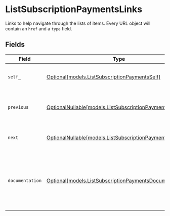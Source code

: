 # ListSubscriptionPaymentsLinks

Links to help navigate through the lists of items. Every URL object will contain an `href` and a `type` field.


## Fields

| Field                                                                                                        | Type                                                                                                         | Required                                                                                                     | Description                                                                                                  |
| ------------------------------------------------------------------------------------------------------------ | ------------------------------------------------------------------------------------------------------------ | ------------------------------------------------------------------------------------------------------------ | ------------------------------------------------------------------------------------------------------------ |
| `self_`                                                                                                      | [Optional[models.ListSubscriptionPaymentsSelf]](../models/listsubscriptionpaymentsself.md)                   | :heavy_minus_sign:                                                                                           | The URL to the current set of items.                                                                         |
| `previous`                                                                                                   | [OptionalNullable[models.ListSubscriptionPaymentsPrevious]](../models/listsubscriptionpaymentsprevious.md)   | :heavy_minus_sign:                                                                                           | The previous set of items, if available.                                                                     |
| `next`                                                                                                       | [OptionalNullable[models.ListSubscriptionPaymentsNext]](../models/listsubscriptionpaymentsnext.md)           | :heavy_minus_sign:                                                                                           | The next set of items, if available.                                                                         |
| `documentation`                                                                                              | [Optional[models.ListSubscriptionPaymentsDocumentation]](../models/listsubscriptionpaymentsdocumentation.md) | :heavy_minus_sign:                                                                                           | In v2 endpoints, URLs are commonly represented as objects with an `href` and `type` field.                   |